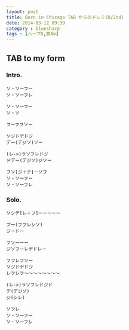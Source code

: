 ```yaml
---
layout: post
title: Born in Chicago TAB からのドレミ(D/2nd)
date: 2014-03-12 09:30
category : bluesharp
tags : [ハープD,曲Am]
---
```


## TAB to my form

### Intro.

~~~
ソ・ソーフー
ソ・ソーフレ

ソ・ソーフー
ソ・ソ

フーフフソー

ソジドデドジ
デー(デジソ)ソー

(レ->)ラソフレドジ
ドデー(デジソ)ジソー

フソ[ジ＋デ]ーソフ
ソ・ソーフー
ソ・ソーフレ
~~~

### Solo.

~~~
ソシデ[レ＋フ]ーーーーー

ブー(フフレシソ)
ジードー

フソーーー
ジソフーレデドレー

フフレフソー
ソジドデドジ
レフレフ〜〜〜〜〜〜〜〜

(レ->)ラソフレドジド
デ(デジソ)
ジ(シレ)

ソフレ
ソ・ソーフー
ソ・ソーフレ
~~~
